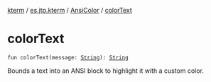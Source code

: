 [kterm](../../index.md) / [es.jtp.kterm](../index.md) / [AnsiColor](index.md) / [colorText](./color-text.md)

# colorText

`fun colorText(message: `[`String`](https://kotlinlang.org/api/latest/jvm/stdlib/kotlin/-string/index.html)`): `[`String`](https://kotlinlang.org/api/latest/jvm/stdlib/kotlin/-string/index.html)

Bounds a text into an ANSI block to highlight it with a custom color.

